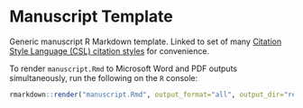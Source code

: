 # Manuscript Template

Generic manuscript R Markdown template. Linked to set of many [Citation Style Language (CSL) citation styles](https://github.com/citation-style-language/styles) for convenience.

To render `manuscript.Rmd` to Microsoft Word and PDF outputs simultaneously, run the following on the `R` console:

```r
rmarkdown::render("manuscript.Rmd", output_format="all", output_dir="rendered_output")
```